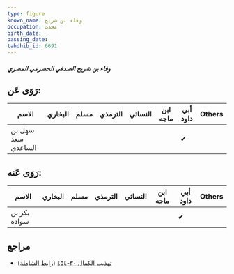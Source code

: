 ```yaml
---
type: figure
known_name: وفاء بن شريح
occupation: محدث
birth_date:
passing_date:
tahdhib_id: 6691
---
```

##### وفاء بن شريح الصدفي الحضرمي المصري

## رَوَى عَن:
| الاسم              | البخاري | مسلم | الترمذي | النسائي | ابن ماجه | أبي داود | Others |
| ------------------ | ------- | ---- | ------- | ------- | -------- | -------- | ------ |
| سهل بن سعد الساعدي |         |      |         |         |          | ✔        |        |
## رَوَى عَنه:
| الاسم        | البخاري | مسلم | الترمذي | النسائي | ابن ماجه | أبي داود | Others |
| ------------ | ------- | ---- | ------- | ------- | -------- | -------- | ------ |
| بكر بن سوادة |         |      |         |         |          | ✔        |        |
## مراجع
- [تهذيب الكمال ٣٠-٤٥٤](obsidian://open?vault=Tahdhib-al-Kamal&file=Figures/٦٦٩١-وفاء%20بن%20شريح%20الصدفي%20الحضرمي%20المصري) ([رابط الشاملة](https://shamela.ws/book/3722/16520))
